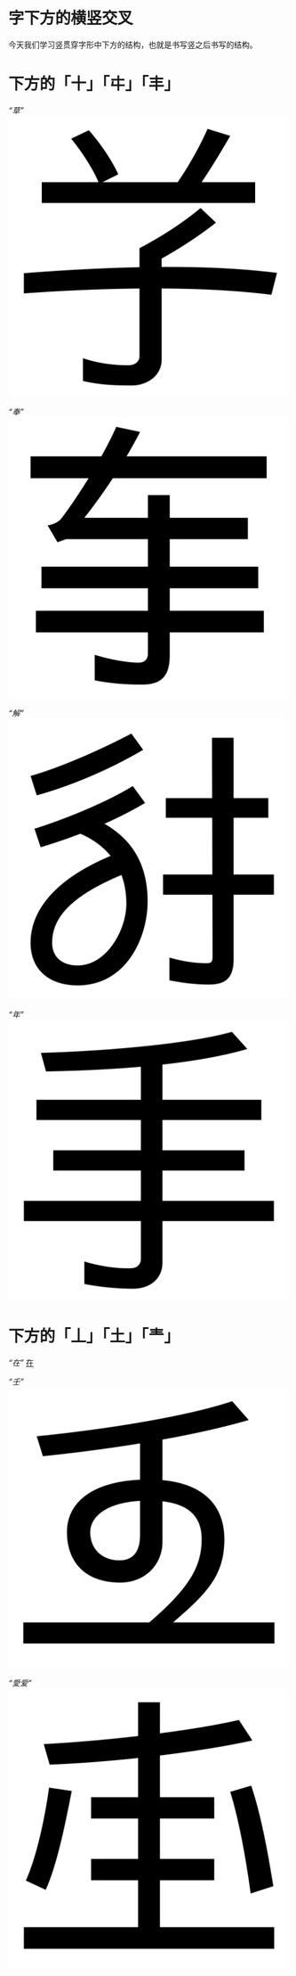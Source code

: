 # 字下方的横竖交叉

今天我们学习竖贯穿字形中下方的结构，也就是书写竖之后书写的结构。

# 下方的「十」「㐄」「丰」

*“草”*
![草](../src/JingdianCaoshuHeiti-svg/uni8349.svg)

*“奉”*
![奉](../src/JingdianCaoshuHeiti-svg/uni5949.svg)

*“解”*
![解](../src/JingdianCaoshuHeiti-svg/uni89E3.svg)

*“年”*
![年](../src/JingdianCaoshuHeiti-svg/uni5E74.svg)

# 下方的「丄」「土」「龶」

*“在”*
[在](../src/JingdianCaoshuHeiti-svg/uni5728.svg)

*“壬”*
![壬](../src/JingdianCaoshuHeiti-svg/uni58EC.svg)

*“愛爱”*
![愛爱](../src/JingdianCaoshuHeiti-svg/uni611B.svg)